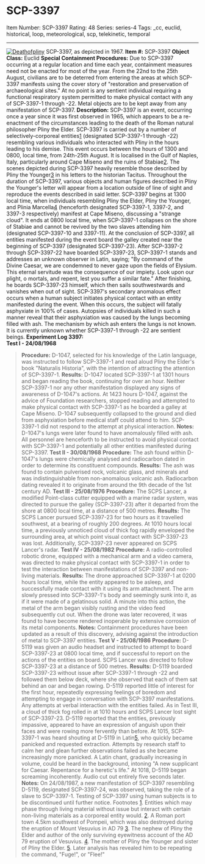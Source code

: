 # SCP-3397
Item Number: SCP-3397
Rating: 48
Series: series-4
Tags: _cc, euclid, historical, loop, meteorological, scp, telekinetic, temporal

---

[![Deathofpliny](https://scp-wiki.wdfiles.com/local--resized-images/scp-3397/Deathofpliny/medium.jpg)](https://scp-wiki.wdfiles.com/local--files/scp-3397/Deathofpliny)
SCP-3397, as depicted in 1967.
**Item #:** SCP-3397
**Object Class:** Euclid
**Special Containment Procedures:** Due to SCP-3397 occurring at a regular location and time each year, containment measures need not be enacted for most of the year. From the 22nd to the 25th August, civilians are to be deterred from entering the areas at which SCP-3397 manifests using the cover story of "restoration and preservation of archaeological sites." At no point is any sentient individual requiring a functional respiratory system permitted to make physical contact with any of SCP-3397-1 through -22. Metal objects are to be kept away from any manifestation of SCP-3397.
**Description:** SCP-3397 is an event, occurring once a year since it was first observed in 1965, which appears to be a re-enactment of the circumstances leading to the death of the Roman natural philosopher Pliny the Elder. SCP-3397 is carried out by a number of selectively-corporeal entities[1](javascript:;) (designated SCP-3397-1 through -22) resembling various individuals who interacted with Pliny in the hours leading to his demise. This event occurs between the hours of 1300 and 0800, local time, from 24th-25th August. It is localised in the Gulf of Naples, Italy, particularly around Cape Miseno and the ruins of Stabiae[2](javascript:;). The scenes depicted during SCP-3397 heavily resemble those described by Pliny the Younger[3](javascript:;) in his letters to the historian Tacitus.
Throughout the duration of SCP-3397, various objects and human figures described in Pliny the Younger's letter will appear from a location outside of line of sight and reproduce the events described in said letter. SCP-3397 begins at 1300 local time, when individuals resembling Pliny the Elder, Pliny the Younger, and Plinia Marcella[4](javascript:;) (henceforth designated SCP-3397-1, 3397-2, and 3397-3 respectively) manifest at Cape Miseno, discussing a "strange cloud". It ends at 0800 local time, when SCP-3397-1 collapses on the shore of Stabiae and cannot be revived by the two slaves attending him (designated SCP-3397-10 and 3397-11).
At the conclusion of SCP-3397, all entities manifested during the event board the galley created near the beginning of SCP-3397 (designated SCP-3397-23). After SCP-3397-2 through SCP-3397-22 have boarded SCP-3397-23, SCP-3397-1 stands and addresses an unknown observer in Latin, saying; "By command of the Divine Caesar, we are condemned to never gaze upon the fields of Elysium. This eternal servitude was the consequence of our impiety. Look upon our plight, o mortals, and repent, lest you suffer a similar fate." After finishing, he boards SCP-3397-23 himself, which then sails southwestwards and vanishes when out of sight.
SCP-3397's secondary anomalous effect occurs when a human subject initiates physical contact with an entity manifested during the event. When this occurs, the subject will fatally asphyxiate in 100% of cases. Autopsies of individuals killed in such a manner reveal that their asphyxiation was caused by the lungs becoming filled with ash. The mechanism by which ash enters the lungs is not known.
It is currently unknown whether SCP-3397-1 through -22 are sentient beings.
**Experiment Log 3397:**  
**Test I - 24/08/1968**
> **Procedure:** D-1047, selected for his knowledge of the Latin language, was instructed to follow SCP-3397-1 and read aloud Pliny the Elder's book "Naturalis Historia", with the intention of attracting the attention of SCP-3397-1.
> **Results:** D-1047 located SCP-3397-1 at 1301 hours and began reading the book, continuing for over an hour. Neither SCP-3397-1 nor any other manifestation displayed any signs of awareness of D-1047's actions. At 1423 hours D-1047, against the advice of Foundation researchers, stopped reading and attempted to make physical contact with SCP-3397-1 as he boarded a galley at Cape Miseno. D-1047 subsequently collapsed to the ground and died from asphyxiation before medical staff could attend to him. SCP-3397-1 did not respond to the attempt at physical interaction.
> **Notes:** D-1047's lungs were later found to have anomalously filled with ash. All personnel are henceforth to be instructed to avoid physical contact with SCP-3397-1 and potentially all other entities manifested during SCP-3397.
**Test II - 30/08/1968**
> **Procedure:** The ash found within D-1047's lungs were chemically analysed and radiocarbon dated in order to determine its constituent compounds.
> **Results:** The ash was found to contain pulverised rock, volcanic glass, and minerals and was indistinguishable from non-anomalous volcanic ash. Radiocarbon dating revealed it to originate from around the 9th decade of the 1st century AD.
**Test III - 25/08/1976**
> **Procedure:** The SCPS Lancer, a modified Point-class cutter equipped with a marine radar system, was directed to pursue the galley (SCP-3397-23) after it departed from the shore at 0800 local time, at a distance of 500 metres.
> **Results:** The SCPS Lancer pursued SCP-3397-23 for two hours as it travelled southwest, at a bearing of roughly 200 degrees. At 1010 hours local time, a previously unnoticed cloud of thick fog rapidly enveloped the surrounding area, at which point visual contact with SCP-3397-23 was lost. Additionally, SCP-3397-23 never appeared on SCPS Lancer's radar.
**Test IV - 25/08/1982**
> **Procedure:** A radio-controlled robotic drone, equipped with a mechanical arm and a video camera, was directed to make physical contact with SCP-3397-1 in order to test the interaction between manifestations of SCP-3397 and non-living materials.
> **Results:** The drone approached SCP-3397-1 at 0200 hours local time, while the entity appeared to be asleep, and successfully made contact with it using its arm attachment. The arm slowly pressed into SCP-3397-1's body and seemingly sunk into it, as if it were made of a gelatinous solid. A minute into this action, the metal of the arm began visibly rusting and the video feed subsequently cut out. When the drone was later recovered, it was found to have become rendered inoperable by extensive corrosion of its metal components.
> **Notes:** Containment procedures have been updated as a result of this discovery, advising against the introduction of metal to SCP-3397 entities.
**Test V - 25/08/1986**
> **Procedure:** D-5119 was given an audio headset and instructed to attempt to board SCP-3397-23 at 0800 local time, and if successful to report on the actions of the entities on board. SCPS Lancer was directed to follow SCP-3397-23 at a distance of 500 metres.
> **Results:** D-5119 boarded SCP-3397-23 without issue after SCP-3397-1 through -22 and followed them below deck, where she observed that each of them sat behind an oar and began rowing. D-5119 reported little of interest for the first hour, repeatedly expressing feelings of boredom and attempting to engage in conversation with SCP-3397 manifestations. Any attempts at verbal interaction with the entities failed.
> As in Test III, a cloud of thick fog rolled in at 1010 hours and SCPS Lancer lost sight of SCP-3397-23. D-5119 reported that the entities, previously impassive, appeared to have an expression of anguish upon their faces and were rowing more fervently than before. At 1015, SCP-3397-1 was heard shouting at D-5119 in Latin[5](javascript:;), who quickly became panicked and requested extraction. Attempts by research staff to calm her and glean further observations failed as she became increasingly more panicked. A Latin chant, gradually increasing in volume, could be heard in the background, intoning "A new supplicant for Caesar. Repentance for a heretic's life." At 1018, D-5119 began screaming incoherently. Audio cut out entirely five seconds later.
> **Notes:** On 24/08/1987, a new manifestation of SCP-3397 resembling D-5119, designated SCP-3397-24, was observed, taking the role of a slave to SCP-3397-1. Testing of SCP-3397 using human subjects is to be discontinued until further notice.
Footnotes
[1](javascript:;). Entities which may phase through living material without issue but interact with certain non-living materials as a corporeal entity would.
[2](javascript:;). A Roman port town 4.5km southwest of Pompeii, which was also destroyed during the eruption of Mount Vesuvius in AD 79
[3](javascript:;). The nephew of Pliny the Elder and author of the only surviving eyewitness account of the AD 79 eruption of Vesuvius.
[4](javascript:;). The mother of Pliny the Younger and sister of Pliny the Elder.
[5](javascript:;). Later analysis has revealed him to be repeating the command, "Fuge!", or "Flee!"